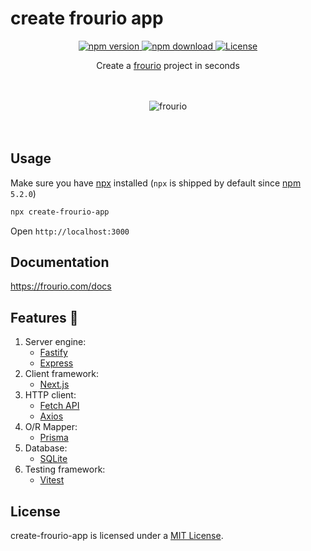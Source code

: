 # create frourio app

<div align="center">
  <a href="https://www.npmjs.com/package/create-frourio-app">
    <img src="https://img.shields.io/npm/v/create-frourio-app" alt="npm version" />
  </a>
  <a href="https://www.npmjs.com/package/create-frourio-app">
    <img src="https://img.shields.io/npm/dm/create-frourio-app" alt="npm download" />
  </a>
  <a href="https://github.com/frouriojs/create-frourio-app/blob/master/LICENSE">
    <img src="https://img.shields.io/npm/l/create-frourio-app" alt="License" />
  </a>
</div>

<p align="center">Create a <a href="https://frourio.com">frourio</a> project in seconds</p>
<br />
<br />

<div align="center">
  <img src="https://github.com/frouriojs/create-frourio-app/raw/main/docs/assets/images/desktop.png" alt="frourio" />
</div>
<br />
<br />

## Usage

Make sure you have [npx](https://www.npmjs.com/package/npx) installed (`npx` is shipped by default since [npm](https://www.npmjs.com/get-npm) `5.2.0`)

```bash
npx create-frourio-app
```

Open `http://localhost:3000`

## Documentation

https://frourio.com/docs

## Features :tada:

1. Server engine:
   - [Fastify](https://www.fastify.io/)
   - [Express](https://expressjs.com/)
1. Client framework:
   - [Next.js](https://nextjs.org/)
1. HTTP client:
   - [Fetch API](https://developer.mozilla.org/en-US/docs/Web/API/Fetch_API)
   - [Axios](https://axios-http.com/)
1. O/R Mapper:
   - [Prisma](https://www.prisma.io/)
1. Database:
   - [SQLite](https://www.sqlite.org/)
1. Testing framework:
   - [Vitest](https://vitest.dev/)

## License

create-frourio-app is licensed under a [MIT License](https://github.com/frouriojs/create-frourio-app/blob/master/LICENSE).
